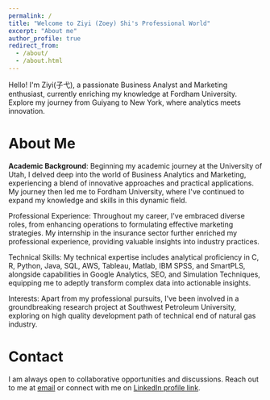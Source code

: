 ```yaml
---
permalink: /
title: "Welcome to Ziyi (Zoey) Shi's Professional World"
excerpt: "About me"
author_profile: true
redirect_from: 
  - /about/
  - /about.html
---
```


Hello! I'm Ziyi(子弋), a passionate Business Analyst and Marketing enthusiast, currently enriching my knowledge at Fordham University. Explore my journey from Guiyang to New York, where analytics meets innovation.

About Me
======
**Academic Background**: Beginning my academic journey at the University of Utah, I delved deep into the world of Business Analytics and Marketing, experiencing a blend of innovative approaches and practical applications. My journey then led me to Fordham University, where I've continued to expand my knowledge and skills in this dynamic field.

Professional Experience: Throughout my career, I've embraced diverse roles, from enhancing operations to formulating effective marketing strategies. My internship in the insurance sector further enriched my professional experience, providing valuable insights into industry practices.

Technical Skills: My technical expertise includes analytical proficiency in C, R, Python, Java, SQL, AWS, Tableau, Matlab, IBM SPSS, and SmartPLS, alongside capabilities in Google Analytics, SEO, and Simulation Techniques, equipping me to adeptly transform complex data into actionable insights.

Interests: Apart from my professional pursuits, I've been involved in a groundbreaking research project at Southwest Petroleum University, exploring on high quality development path of technical end of natural gas industry.

Contact
======
I am always open to collaborative opportunities and discussions. Reach out to me at [email](ziyishi@fordham.edu) or connect with me on [LinkedIn profile link](https://www.linkedin.com/in/ziyishi/).

